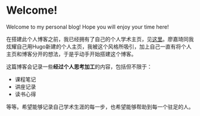 # Welcome!


Welcome to my personal blog! Hope you will enjoy your time here!

在搭建此个人博客之前，我已经拥有了自己的个人学术主页，见[这里](https://jiuzhengWang.github.io)。廖嘉琦同我炫耀自己用Hugo新建的个人主页，我被这个风格所吸引，加上自己一直有将个人主页和博客分开的想法，于是乎动手开始搭建这个博客。

这篇博客会记录一些**经过个人思考加工**的内容，包括但不限于：
- 课程笔记
- 讲座记录
- 读书心得

等等。希望能够记录自己学术生涯的每一步，也希望能够帮助到每一个驻足的人。


